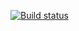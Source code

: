 [![Build status](https://ci.appveyor.com/api/projects/status/xlkr3n3ywdxk4rdm?svg=true)](https://ci.appveyor.com/project/OlegBirykov/ajs-11-1)
